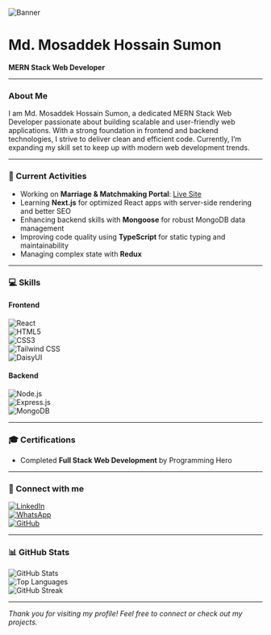 <!-- Banner Image -->
![Banner](https://i.ibb.co/xS3PtgJc/Google-ads-1.png)

# Md. Mosaddek Hossain Sumon  
**MERN Stack Web Developer**

---

### About Me  
I am Md. Mosaddek Hossain Sumon, a dedicated MERN Stack Web Developer passionate about building scalable and user-friendly web applications. With a strong foundation in frontend and backend technologies, I strive to deliver clean and efficient code. Currently, I’m expanding my skill set to keep up with modern web development trends.

---

### 🚀 Current Activities  
- Working on **Marriage & Matchmaking Portal**: [Live Site](https://assignment-12-cb010.web.app/)  
- Learning **Next.js** for optimized React apps with server-side rendering and better SEO  
- Enhancing backend skills with **Mongoose** for robust MongoDB data management  
- Improving code quality using **TypeScript** for static typing and maintainability  
- Managing complex state with **Redux**

---

### 💻 Skills  

#### Frontend  
![React](https://img.shields.io/badge/-React-20232A?style=flat&logo=react&logoColor=61DAFB)  
![HTML5](https://img.shields.io/badge/-HTML5-E34F26?style=flat&logo=html5&logoColor=white)  
![CSS3](https://img.shields.io/badge/-CSS3-1572B6?style=flat&logo=css3)  
![Tailwind CSS](https://img.shields.io/badge/-Tailwind_CSS-06B6D4?style=flat&logo=tailwind-css&logoColor=white)  
![DaisyUI](https://img.shields.io/badge/-DaisyUI-FC5C7D?style=flat&logo=daisyui&logoColor=white)  

#### Backend  
![Node.js](https://img.shields.io/badge/-Node.js-339933?style=flat&logo=node.js&logoColor=white)  
![Express.js](https://img.shields.io/badge/-Express.js-000000?style=flat&logo=express&logoColor=white)  
![MongoDB](https://img.shields.io/badge/-MongoDB-47A248?style=flat&logo=mongodb&logoColor=white)  

---

### 🎓 Certifications  
- Completed **Full Stack Web Development** by Programming Hero

---

### 🔗 Connect with me  
[![LinkedIn](https://img.shields.io/badge/-LinkedIn-0A66C2?style=flat&logo=linkedin&logoColor=white)](https://www.linkedin.com/in/md-mosaddek-hossain-sumon-144314148/)  
[![WhatsApp](https://img.shields.io/badge/-WhatsApp-25D366?style=flat&logo=whatsapp&logoColor=white)](https://wa.me/8801744508060)  
[![GitHub](https://img.shields.io/badge/-GitHub-181717?style=flat&logo=github&logoColor=white)](https://github.com/yourgithubusername)  

---

### 📊 GitHub Stats  
![GitHub Stats](https://github-readme-stats.vercel.app/api?username=yourgithubusername&show_icons=true&theme=radical)  
![Top Languages](https://github-readme-stats.vercel.app/api/top-langs/?username=yourgithubusername&layout=compact&theme=radical)  
![GitHub Streak](https://github-readme-streak-stats.herokuapp.com/?user=yourgithubusername&theme=radical)  

---

*Thank you for visiting my profile! Feel free to connect or check out my projects.*
